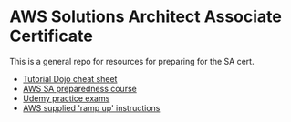 # AWS Solutions Architect Associate Certificate
This is a general repo for resources for preparing for the SA cert.  

- [Tutorial Dojo cheat sheet](https://tutorialsdojo.com/aws-cheat-sheets/)
- [AWS SA preparedness course](https://www.aws.training/SessionSearch?pageNumber=1&courseId=10006)
- [Udemy practice exams](https://www.udemy.com/course/aws-certified-solutions-architect-associate-amazon-practice-exams-saa-c02/)
- [AWS supplied 'ramp up' instructions](https://d1.awsstatic.com/training-and-certification/Learning_Paths/RampUp_Architect_102019_final.pdf)
